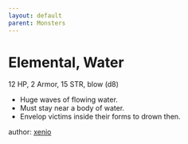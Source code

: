 ```yaml
---
layout: default
parent: Monsters
---
```

# Elemental, Water
12 HP, 2 Armor, 15 STR, blow (d8)  
- Huge waves of flowing water.  
- Must stay near a body of water.  
- Envelop victims inside their forms to drown then.  

author: [xenio](https://xenioinabottle.blogspot.com)
